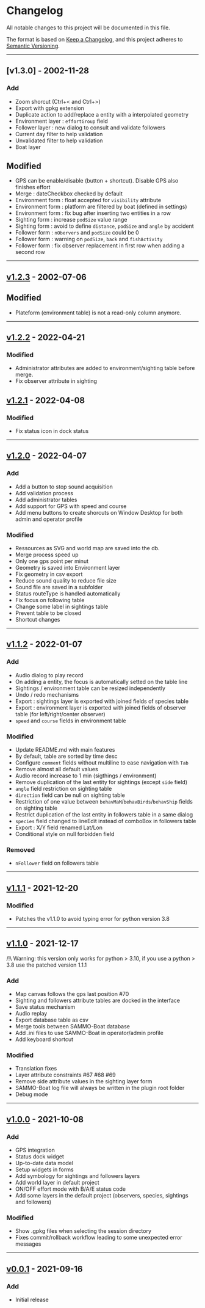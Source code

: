 # Changelog
All notable changes to this project will be documented in this file.

The format is based on [Keep a Changelog](https://keepachangelog.com/en/1.0.0/),
and this project adheres to [Semantic Versioning](https://semver.org/spec/v2.0.0.html).


-----

## [v1.3.0] - 2002-11-28

### Add

- Zoom shorcut (Ctrl+< and Ctrl+>)
- Export with gpkg extension
- Duplicate action to add/replace a entity with a interpolated geometry
- Environment layer : `effortGroup` field
- Follower layer : new dialog to consult and validate followers
- Current day filter to help validation
- Unvalidated filter to help validation
- Boat layer

## Modified

- GPS can be enable/disable (button + shortcut). Disable GPS also finishes effort
- Merge : dateCheckbox checked by default
- Environment form : float accepted for `visibility` attribute
- Environment form : platform are filtered by boat (defined in settings)
- Environment form : fix bug after inserting two entities in a row
- Sighting form : increase `podSize` value range
- Sighting form : avoid to define `distance`, `podSize` and `angle` by accident
- Follower form : `nObervers` and `podSize` could be 0
- Follower form : warning on `podSize`, `back` and `fishActivity`
- Follower form : fix observer replacement in first row when adding a second row

-----

## [v1.2.3] - 2002-07-06

## Modified

- Plateform (environment table) is not a read-only column anymore.

-----

## [v1.2.2] - 2022-04-21

### Modified

- Administrator attributes are added to environment/sighting table before merge.
- Fix observer attribute in sighting 

## [v1.2.1] - 2022-04-08

### Modified

- Fix status icon in dock status

-----

## [v1.2.0] - 2022-04-07

### Add

- Add a button to stop sound acquisition
- Add validation process
- Add administrator tables
- Add support for GPS with speed and course
- Add menu buttons to create shorcuts on Window Desktop for both admin and operator profile

### Modified

- Ressources as SVG and world map are saved into the db.
- Merge process speed up
- Only one gps point per minut
- Geometry is saved into Environment layer
- Fix geometry in csv export
- Reduce sound quality to reduce file size
- Sound file are saved in a subfolder
- Status routeType is handled automatically
- Fix focus on following table
- Change some label in sightings table
- Prevent table to be closed
- Shortcut changes

-----

## [v1.1.2] - 2022-01-07

### Add

- Audio dialog to play record
- On adding a entity, the focus is automatically setted on the table line
- Sightings / environment table can be resized independently
- Undo / redo mechanisms
- Export : sightings layer is exported with joined fields of species table
- Export : environment layer is exported with joined fields of observer table (for left/right/center observer)
- `speed` and `course` fields in environment table

### Modified

- Update README.md with main features
- By default, table are sorted by time desc
- Configure `comment` fields without multiline to ease navigation with `Tab`
- Remove almost all default values
- Audio record increase to 1 min (sigthings / environment)
- Remove duplication of the last entity for sightings (except `side` field)
- `angle` field restriction on sighting table
- `direction` field can be null on sighting table
- Restriction of one value between `behavMaM`/`behavBirds`/`behavShip` fields on sighting table
- Restrict duplication of the last entity in followers table in a same dialog
- `species` field changed to lineEdit instead of comboBox in followers table
- Export : X/Y field renamed Lat/Lon
- Conditional style on null forbidden field

### Removed

- `nFollower` field on followers table

-----

## [v1.1.1] - 2021-12-20

### Modified

- Patches the v1.1.0 to avoid typing error for python version 3.8

-----

## [v1.1.0] - 2021-12-17

/!\ Warning: this version only works for python > 3.10, if you use a python > 3.8 use the patched version 1.1.1

### Add

- Map canvas follows the gps last position #70
- Sighting and followers attribute tables are docked in the interface
- Save status mechanism
- Audio replay
- Export database table as csv
- Merge tools between SAMMO-Boat database
- Add .ini files to use SAMMO-Boat in operator/admin profile
- Add keyboard shortcut

### Modified

- Translation fixes
- Layer attribute constraints #67 #68 #69
- Remove side attribute values in the sighting layer form
- SAMMO-Boat log file will always be written in the plugin root folder
- Debug mode

-----

## [v1.0.0] - 2021-10-08

### Add

- GPS integration
- Status dock widget
- Up-to-date data model
- Setup widgets in forms
- Add symbology for sightings and followers layers
- Add world layer in default project
- ON/OFF effort mode with B/A/E status code
- Add some layers in the default project (observers, species, sightings and followers)

### Modified

- Show .gpkg files when selecting the session directory
- Fixes commit/rollback workflow leading to some unexpected error messages

-----

## [v0.0.1] - 2021-09-16

### Add

- Initial release



[v1.2.3]: https://github.com/hytechimaging/sammo-boat/releases/tag/v1.2.3
[v1.2.2]: https://github.com/hytechimaging/sammo-boat/releases/tag/v1.2.2
[v1.2.1]: https://github.com/hytechimaging/sammo-boat/releases/tag/v1.2.1
[v1.2.0]: https://github.com/hytechimaging/sammo-boat/releases/tag/v1.2.0
[v1.1.2]: https://github.com/hytechimaging/sammo-boat/releases/tag/v1.1.2
[v1.1.1]: https://github.com/hytechimaging/sammo-boat/releases/tag/v1.1.1
[v1.1.0]: https://github.com/hytechimaging/sammo-boat/releases/tag/v1.1.0
[v1.0.0]: https://github.com/hytechimaging/sammo-boat/releases/tag/v1.0.0
[v0.0.1]: https://github.com/hytechimaging/sammo-boat/releases/tag/v0.0.1
